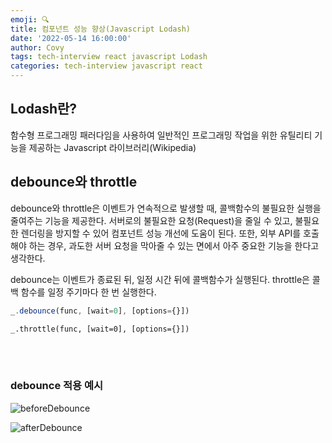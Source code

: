 ```yaml
---
emoji: 🔍
title: 컴포넌트 성능 향상(Javascript Lodash)
date: '2022-05-14 16:00:00'
author: Covy
tags: tech-interview react javascript Lodash
categories: tech-interview javascript react
---
```


## Lodash란?

함수형 프로그래밍 패러다임을 사용하여 일반적인 프로그래밍 작업을 위한 유틸리티 기능을 제공하는 Javascript 라이브러리(Wikipedia)

## debounce와 throttle

debounce와 throttle은 이벤트가 연속적으로 발생할 때, 콜백함수의 불필요한 실행을 줄여주는 기능을 제공한다. 서버로의 불필요한 요청(Request)을 줄일 수 있고, 불필요한 렌더링을 방지할 수 있어 컴포넌트 성능 개선에 도움이 된다. 또한, 외부 API를 호출해야 하는 경우, 과도한 서버 요청을 막아줄 수 있는 면에서 아주 중요한 기능을 한다고 생각한다.

debounce는 이벤트가 종료된 뒤, 일정 시간 뒤에 콜백함수가 실행된다. throttle은 콜백 함수를 일정 주기마다 한 번 실행한다.

```javascript
_.debounce(func, [wait=0], [options={}])
```

```javascipt
_.throttle(func, [wait=0], [options={}])
```

<br /><br />

### debounce 적용 예시

![beforeDebounce](https://user-images.githubusercontent.com/50731733/168414844-c97ae2dd-9c31-4a94-821f-9f8150173930.gif)

![afterDebounce](https://user-images.githubusercontent.com/50731733/168414968-8ce3c1a9-2115-4d82-b4fa-f345fef6f303.gif)

<br /><br /><br />